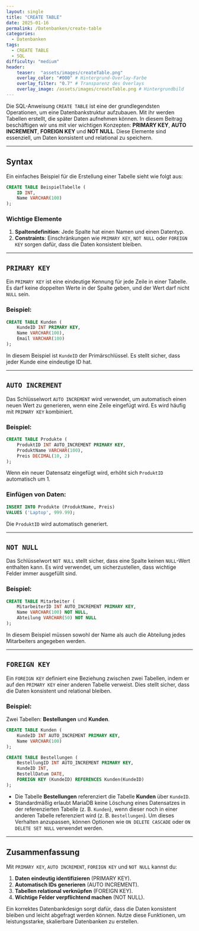 ```yaml
---
layout: single
title: "CREATE TABLE"
date: 2025-01-16
permalink: /Datenbanken/create-table
categories:
  - Datenbanken
tags:
  - CREATE TABLE
  - SQL
difficulty: "medium"
header:
    teaser:  "assets/images/createTable.png"
    overlay_color: "#000" # Hintergrund-Overlay-Farbe
    overlay_filter: "0.7" # Transparenz des Overlays
    overlay_image: /assets/images/createTable.png # Hintergrundbild
---
```

Die SQL-Anweisung `CREATE TABLE` ist eine der grundlegendsten Operationen, um eine Datenbankstruktur aufzubauen. Mit ihr werden Tabellen erstellt, die später Daten aufnehmen können. In diesem Beitrag beschäftigen wir uns mit vier wichtigen Konzepten: **PRIMARY KEY**, **AUTO INCREMENT**, **FOREIGN KEY** und **NOT NULL**. Diese Elemente sind essenziell, um Daten konsistent und relational zu speichern.

---

## Syntax
Ein einfaches Beispiel für die Erstellung einer Tabelle sieht wie folgt aus:

```sql
CREATE TABLE BeispielTabelle (
    ID INT,
    Name VARCHAR(100)
);
```

### Wichtige Elemente
1. **Spaltendefinition**: Jede Spalte hat einen Namen und einen Datentyp.
2. **Constraints**: Einschränkungen wie `PRIMARY KEY`, `NOT NULL` oder `FOREIGN KEY` sorgen dafür, dass die Daten konsistent bleiben.

---

## `PRIMARY KEY`
Ein `PRIMARY KEY` ist eine eindeutige Kennung für jede Zeile in einer Tabelle. Es darf keine doppelten Werte in der Spalte geben, und der Wert darf nicht `NULL` sein.

### Beispiel:
```sql
CREATE TABLE Kunden (
    KundeID INT PRIMARY KEY,
    Name VARCHAR(100),
    Email VARCHAR(100)
);
```
In diesem Beispiel ist `KundeID` der Primärschlüssel. Es stellt sicher, dass jeder Kunde eine eindeutige ID hat.

---

## `AUTO INCREMENT`
Das Schlüsselwort `AUTO INCREMENT` wird verwendet, um automatisch einen neuen Wert zu generieren, wenn eine Zeile eingefügt wird. Es wird häufig mit `PRIMARY KEY` kombiniert.

### Beispiel:
```sql
CREATE TABLE Produkte (
    ProduktID INT AUTO_INCREMENT PRIMARY KEY,
    ProduktName VARCHAR(100),
    Preis DECIMAL(10, 2)
);
```

Wenn ein neuer Datensatz eingefügt wird, erhöht sich `ProduktID` automatisch um 1.

### Einfügen von Daten:
```sql
INSERT INTO Produkte (ProduktName, Preis) 
VALUES ('Laptop', 999.99);
```
Die `ProduktID` wird automatisch generiert.

---

## `NOT NULL`
Das Schlüsselwort `NOT NULL` stellt sicher, dass eine Spalte keinen `NULL`-Wert enthalten kann. Es wird verwendet, um sicherzustellen, dass wichtige Felder immer ausgefüllt sind.

### Beispiel:
```sql
CREATE TABLE Mitarbeiter (
    MitarbeiterID INT AUTO_INCREMENT PRIMARY KEY,
    Name VARCHAR(100) NOT NULL,
    Abteilung VARCHAR(50) NOT NULL
);
```
In diesem Beispiel müssen sowohl der Name als auch die Abteilung jedes Mitarbeiters angegeben werden.

---

## `FOREIGN KEY`
Ein `FOREIGN KEY` definiert eine Beziehung zwischen zwei Tabellen, indem er auf den `PRIMARY KEY` einer anderen Tabelle verweist. Dies stellt sicher, dass die Daten konsistent und relational bleiben.

### Beispiel:
Zwei Tabellen: **Bestellungen** und **Kunden**.

```sql
CREATE TABLE Kunden (
    KundeID INT AUTO_INCREMENT PRIMARY KEY,
    Name VARCHAR(100)
);

CREATE TABLE Bestellungen (
    BestellungID INT AUTO_INCREMENT PRIMARY KEY,
    KundeID INT,
    BestellDatum DATE,
    FOREIGN KEY (KundeID) REFERENCES Kunden(KundeID)
);
```

- Die Tabelle **Bestellungen** referenziert die Tabelle **Kunden** über `KundeID`.
- Standardmäßig erlaubt MariaDB keine Löschung eines Datensatzes in der referenzierten Tabelle (z. B. `Kunden`), wenn dieser noch in einer anderen Tabelle referenziert wird (z. B. `Bestellungen`). Um dieses Verhalten anzupassen, können Optionen wie `ON DELETE CASCADE` oder `ON DELETE SET NULL` verwendet werden.

---

## Zusammenfassung
Mit `PRIMARY KEY`, `AUTO INCREMENT`, `FOREIGN KEY` und `NOT NULL` kannst du:

1. **Daten eindeutig identifizieren** (PRIMARY KEY).
2. **Automatisch IDs generieren** (AUTO INCREMENT).
3. **Tabellen relational verknüpfen** (FOREIGN KEY).
4. **Wichtige Felder verpflichtend machen** (NOT NULL).

Ein korrektes Datenbankdesign sorgt dafür, dass die Daten konsistent bleiben und leicht abgefragt werden können. Nutze diese Funktionen, um leistungsstarke, skalierbare Datenbanken zu erstellen.